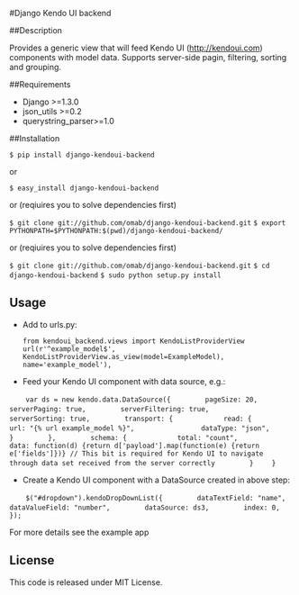 #Django Kendo UI backend

##Description

Provides a generic view that will feed Kendo UI (http://kendoui.com) components with model data. Supports server-side pagin, filtering, sorting and grouping. 

##Requirements 

* Django >=1.3.0
* json_utils >=0.2
* querystring_parser>=1.0


##Installation

`$ pip install django-kendoui-backend`

or

`$ easy_install django-kendoui-backend`

or (reqiuires you to solve dependencies first)

`$ git clone git://github.com/omab/django-kendoui-backend.git`
`$ export PYTHONPATH=$PYTHONPATH:$(pwd)/django-kendoui-backend/`


or (reqiuires you to solve dependencies first)

`$ git clone git://github.com/omab/django-kendoui-backend.git`
`$ cd django-kendoui-backend`
`$ sudo python setup.py install`

## Usage

* Add to urls.py:
    
    `from kendoui_backend.views import KendoListProviderView`
    `url(r'^example_model$', KendoListProviderView.as_view(model=ExampleModel), name='example_model'),`

* Feed your Kendo UI component with data source, e.g.:

    
`    var ds = new kendo.data.DataSource({`
`        pageSize: 20,`
`        serverPaging: true,`
`        serverFiltering: true,`
`        serverSorting: true,`
`        transport: {`
`            read: {`
`                url: "{% url example_model %}",`
`                dataType: "json",`
`            }`
`        },`
`        schema: {`
`            total: "count",`
`            data: function(d) {return d['payload'].map(function(e) {return e['fields']})} // This bit is required for Kendo UI to navigate through data set received from the server correctly`
`        }`
`    }`
    

* Create a Kendo UI component with a DataSource created in above step:
    
    
`    $("#dropdown").kendoDropDownList({`
`        dataTextField: "name",`
`        dataValueField: "number",`
`        dataSource: ds3,`
`        index: 0,`
`    });`
    


For more details see the example app

## License
This code is released under MIT License.

